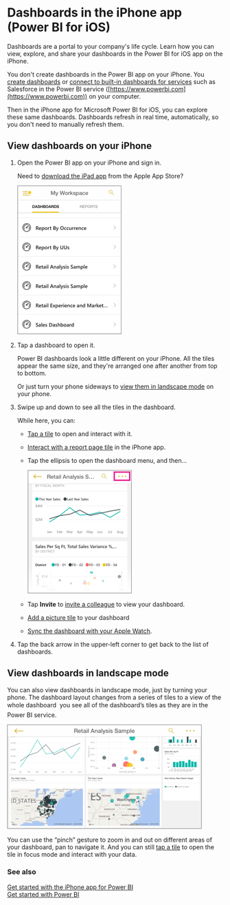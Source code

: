 <properties 
   pageTitle="Dashboards in the iPhone app"
   description="Dashboards are a portal to your company's life cycle. Learn how you can view, explore, and share your dashboards in the Power BI for iOS  app on the iPhone." 
   documentationCenter="" 
   authors="maggiesMSFT" 
   manager="mblythe" 
   backup=""
   editor=""
   tags=""
   qualityFocus="monitoring"
   qualityDate="03/11/2016"/>
 
<tags
   ms.service="powerbi"
   ms.devlang="NA"
   ms.topic="article"
   ms.tgt_pltfrm="NA"
   ms.workload="powerbi"
   ms.date="06/23/2016"
   ms.author="maggies"/>

# Dashboards in the iPhone app (Power BI for iOS)  

Dashboards are a portal to your company's life cycle. Learn how you can view, explore, and share your dashboards in the Power BI for iOS  app on the iPhone.  

You don't create dashboards in the Power BI app on your iPhone. You [create dashboards](powerbi-service-dashboards.md) or [connect to built-in dashboards for services](powerbi-content-packs-services.md) such as Salesforce in the Power BI service ([https://www.powerbi.com](https://www.powerbi.com)) on your computer.

Then in the iPhone app for Microsoft Power BI for iOS, you can explore these same dashboards. Dashboards refresh in real time, automatically, so you don't need to manually refresh them.

## View dashboards on your iPhone  
1.  Open the Power BI app on your iPhone and sign in.

    Need to [download the iPad app](http://go.microsoft.com/fwlink/?LinkId=522062) from the Apple App Store?

     ![](media/powerbi-mobile-dashboards-in-the-iphone-app/power-bi-iphone-dashboard-home-2.png)

3.  Tap a dashboard to open it.  

    Power BI dashboards look a little different on your iPhone. All the tiles appear the same size, and they're arranged one after another from top to bottom.

     Or just turn your phone sideways to [view them in landscape mode](#view-dashboards-in-landscape-mode) on your phone.

4.  Swipe up and down to see all the tiles in the dashboard.

    While here, you can:

    -   [Tap a tile](powerbi-mobile-tiles-in-the-iphone-app.md) to open and interact with it.

    -   [Interact with a report page tile](powerbi-mobile-report-page-tiles-in-the-iphone-app.md) in the iPhone app.

    -   Tap the ellipsis to open the dashboard menu, and then...

        ![](media/powerbi-mobile-dashboards-in-the-iphone-app/power-bi-iphone-dashboard-ellipsis.png)

    -  Tap **Invite** to [invite a colleague](powerbi-mobile-share-a-dashboard-from-the-iphone-app.md) to view your dashboard.

    -  [Add a picture tile](powerbi-mobile-picture-tiles-in-the-iphone-app.md) to your dashboard

    -  [Sync the dashboard with your Apple Watch](powerbi-mobile-apple-watch.md).

6.  Tap the back arrow in the upper-left corner to get back to the list of dashboards.

## View dashboards in landscape mode
You can also view dashboards in landscape mode, just by turning your phone. The dashboard layout changes from a series of tiles to a view of the whole dashboard &#151; you see all of the dashboard’s tiles as they are in the Power BI service.

![](media/powerbi-mobile-dashboards-in-the-iphone-app/power-bi-iphone-dashboard-landscape-2.png)

You can use the “pinch” gesture to zoom in and out on different areas of your dashboard, pan to navigate it. And you can still [tap a tile](powerbi-mobile-tiles-in-the-win10phone-app.md) to open the tile in focus mode and interact with your data.

### See also  
[Get started with the iPhone app for Power BI](powerbi-mobile-iphone-app-get-started.md)  
[Get started with Power BI](powerbi-service-get-started.md)  